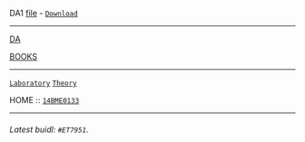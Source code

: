 DA1 [file](/da1.jpg) - [`Download`](/da1.pdf) 

---

[DA](/DA/1/README.md)

[BOOKS](/textbooks/)

---

[`Laboratory`](https://14bme0133.github.io/MEE4006L)
[`Theory`](https://14bme0133.github.io/MEE4006)


HOME :: [`14BME0133`](https://14bme0133.github.io/)


---

###### Latest buidl: `#ET7951`.
